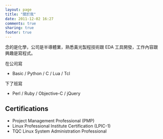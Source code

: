```yaml
---
layout: page
title: "關於我"
date: 2011-12-02 16:27
comments: true
sharing: true
footer: true
---
```

念的是化學，公司是半導體業，熟悉黃光製程技術跟 EDA 工具開發，工作內容跟興趣是寫程式。

在公司寫

* Basic / Python / C / Lua / Tcl

下了班寫

* Perl / Ruby / Objective-C / jQuery

## Certifications

* Project Management Professional (PMP)
* Linux Professional Institute Certification (LPIC-1)
* TQC Linux System Administration Professional
